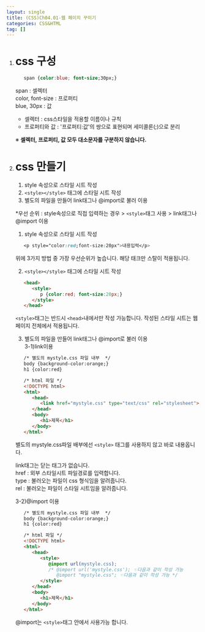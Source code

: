 ```yaml
---
layout: single
title: (CSS)Ch04.01-웹 페이지 꾸미기
categories: CSS&HTML
tag: []
---
```


1. # css 구성
   ```css
      span {color:blue; font-size;30px;}
   ```   
   span : 셀렉터   
   color, font-size : 프로퍼티   
   blue, 30px : 값   
   
   - 셀렉터 : css스타일을 적용할 이름이나 규칙   
   - 프로퍼티와 값 : '프로퍼티:값'의 쌍으로 표현되며 세미콜론(;)으로 분리   

   ※ __셀렉터, 프로퍼티, 값 모두 대소문자를 구분하지 않습니다.__    
   

1. # css 만들기
   1) style 속성으로 스타일 시트 작성   
   2) `<style></style>` 태그에 스타일 시트 작성   
   3) 별도의 파일을 만들어 link태그나 @import로 불러 이용   

   *우선 순위 : style속성으로 직접 입력하는 경우 > `<style>`태그 사용 >  link태그나 @import 이용   

   1) style 속성으로 스타일 시트 작성   
   ```css
      <p style="color:red;font-size:20px">내용입력</p>
   ```   
   위에 3가지 방법 중 가장 우선순위가 높습니다. 해당 태크만 스탈이 적용됩니다.   

   2) `<style></style>` 태그에 스타일 시트 작성   
   ```html
      <head>
         <style>
            p {color:red; font-size:20px;}
         </style>
      </head>
   ```   
   `<style>`태그는 반드시 `<head>`내에서만 작성 가능합니다. 작성된 스타일 시트는 웹 페이지 전체에서 적용됩니다.   

   3) 별도의 파일을 만들어 link태그나 @import로 불러 이용   
   3-1)link이용   
   ```html
      /* 별도의 mystyle.css 파일 내부  */
      body {background-color:orange;}
      h1 {color:red}
   
      /* html 파일 */
      <!DOCTYPE html>
      <html>
         <head>
            <link href="mystyle.css" type="text/css" rel="stylesheet">
         </head>
         <body>
            <h1>제목</h1>
         </body>
      </html>
   ```   
   별도의 mystyle.css파일 배부에선 `<style>` 태그를 사용하지 않고 바로 내용옵니다.   

   link태그는 닫는 태그가 없습니다.   
   href : 외부 스타일시트 파일경로를 입력합니다.   
   type : 불러오는 파일이 css 형식임을 알려줍니다.   
   rel : 불러오는 파일이 스타일 시트임을 알려줍니다.   

   3-2)@import 이용   
   ```html
      /* 별도의 mystyle.css 파일 내부  */
      body {background-color:orange;}
      h1 {color:red}
   
      /* html 파일 */
      <!DOCTYPE html>
      <html>
         <head>
            <style>
               @import url(mystyle.css);
               /* @import url('mystyle.css'); ☜다음과 같이 작성 가능 
                  @import "mystyle.css"; ☜다음과 같이 작성 가능 */
            </style>
         </head>
         <body>
            <h1>제목</h1>
         </body>
      </html>
   ```   
   @import는 `<style>`태그 안에서 사용가능 합니다.   



